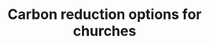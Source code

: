 ---
layout: link
link_url: https://www.youtube.com/watch?v=wbzIYAxG-bQ&list=PLAfV-_ab0mU9neAq3oOX3EnXFHUYrmkeg&index=2
title: Carbon reduction options for churches
source: Dan McNaughton, Historic England
card: 
petal: Clean Energy
task: Decarbonise your heating
---